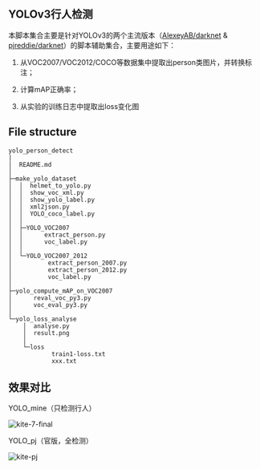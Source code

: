 ## YOLOv3行人检测

本脚本集合主要是针对YOLOv3的两个主流版本（[AlexeyAB/darknet](https://github.com/AlexeyAB/darknet) & [pjreddie/darknet](https://github.com/pjreddie/darknet)）的脚本辅助集合，主要用途如下：

1. 从VOC2007/VOC2012/COCO等数据集中提取出person类图片，并转换标注；

2. 计算mAP正确率；

3. 从实验的训练日志中提取出loss变化图

## File structure

```
yolo_person_detect
|
│  README.md
│
├─make_yolo_dataset
│  │  helmet_to_yolo.py
│  │  show_voc_xml.py
│  │  show_yolo_label.py
│  │  xml2json.py
│  │  YOLO_coco_label.py
│  │
│  ├─YOLO_VOC2007
│  │      extract_person.py
│  │      voc_label.py
│  │
│  └─YOLO_VOC2007_2012
│          extract_person_2007.py
│          extract_person_2012.py
│          voc_label.py
│
├─yolo_compute_mAP_on_VOC2007
│      reval_voc_py3.py
│      voc_eval_py3.py
│
└─yolo_loss_analyse
    │  analyse.py
    │  result.png
    │
    └─loss
            train1-loss.txt
            xxx.txt
```

## 效果对比



YOLO_mine（只检测行人）

![kite-7-final](https://github.com/pascal1129/yolo_person_detect/blob/master/results_show/kite-7-final.jpg)

YOLO_pj（官版，全检测）

![kite-pj](https://github.com/pascal1129/yolo_person_detect/blob/master/results_show/kite-pj.jpg)




